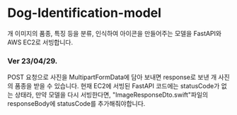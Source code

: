 # Dog-Identification-model
개 이미지의 품종, 특징 등을 분류, 인식하여 아이콘을 만들어주는 모델을 FastAPI와 AWS EC2로 서빙합니다.

### Ver 23/04/29.
POST 요청으로 사진을 MultipartFormData에 담아 보내면 response로 보낸 개 사진의 품종을 받을 수 있습니다.
현재 EC2에 서빙된 FastAPI 코드에는 statusCode가 없는 상태라, 만약 모델을 다시 서빙한다면, "ImageResponseDto.swift"파일의 responseBody에 statusCode를 추가해줘야합니다. 

